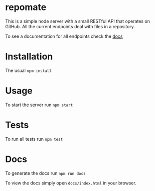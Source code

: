 # repomate

This is a simple node server with a small RESTful API that operates on GitHub.
All the current endpoints deal with files in a repository.

To see a documentation for all endpoints check the [docs](/docs)

# Installation

The usual `npm install`

# Usage

To start the server run `npm start`

# Tests

To run all tests run `npm test`

# Docs

To generate the docs run `npm run docs`

To view the docs simply open `docs/index.html` in your browser.
